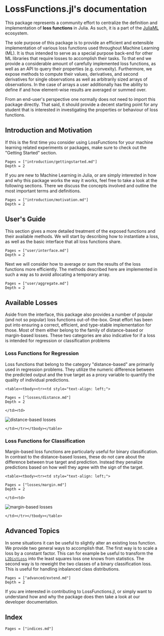 # LossFunctions.jl's documentation

This package represents a community effort to centralize the
definition and implementation of **loss functions** in Julia.
As such, it is a part of the [JuliaML](https://github.com/JuliaML)
ecosystem.

The sole purpose of this package is to provide an efficient and
extensible implementation of various loss functions used
throughout Machine Learning (ML). It is thus intended to serve as
a special purpose back-end for other ML libraries that require
losses to accomplish their tasks. To that end we provide a
considerable amount of carefully implemented loss functions, as
well as an API to query their properties (e.g. convexity).
Furthermore, we expose methods to compute their values,
derivatives, and second derivatives for single observations as
well as arbitrarily sized arrays of observations. In the case of
arrays a user additionally has the ability to define if and how
element-wise results are averaged or summed over.

From an end-user's perspective one normally does not need to
import this package directly. That said, it should provide a
decent starting point for any student that is interested in
investigating the properties or behaviour of loss functions.

## Introduction and Motivation

If this is the first time you consider using LossFunctions for
your machine learning related experiments or packages, make sure
to check out the "Getting Started" section.

```@contents
Pages = ["introduction/gettingstarted.md"]
Depth = 2
```

If you are new to Machine Learning in Julia, or are simply
interested in how and why this package works the way it works,
feel free to take a look at the following sections. There we
discuss the concepts involved and outline the most important
terms and definitions.

```@contents
Pages = ["introduction/motivation.md"]
Depth = 2
```

## User's Guide

This section gives a more detailed treatment of the exposed
functions and their available methods. We will start by
describing how to instantiate a loss, as well as the basic
interface that all loss functions share.

```@contents
Pages = ["user/interface.md"]
Depth = 2
```

Next we will consider how to average or sum the results of the
loss functions more efficiently. The methods described here are
implemented in such a way as to avoid allocating a temporary
array.

```@contents
Pages = ["user/aggregate.md"]
Depth = 2
```

## Available Losses

Aside from the interface, this package also provides a number of
popular (and not so popular) loss functions out-of-the-box. Great
effort has been put into ensuring a correct, efficient, and
type-stable implementation for those. Most of them either belong
to the family of distance-based or margin-based losses. These two
categories are also indicative for if a loss is intended for
regression or classification problems

### Loss Functions for Regression

Loss functions that belong to the category "distance-based" are
primarily used in regression problems. They utilize the numeric
difference between the predicted output and the true target as a
proxy variable to quantify the quality of individual predictions.


```@raw html
<table><tbody><tr><td style="text-align: left;">
```

```@contents
Pages = ["losses/distance.md"]
Depth = 2
```

```@raw html
</td><td>
```

![distance-based losses](https://rawgithub.com/JuliaML/FileStorage/master/LossFunctions/distance.svg)

```@raw html
</td></tr></tbody></table>
```

### Loss Functions for Classification

Margin-based loss functions are particularly useful for binary
classification. In contrast to the distance-based losses, these
do not care about the difference between true target and
prediction. Instead they penalize predictions based on how well
they agree with the sign of the target.

```@raw html
<table><tbody><tr><td style="text-align: left;">
```

```@contents
Pages = ["losses/margin.md"]
Depth = 2
```

```@raw html
</td><td>
```

![margin-based losses](https://rawgithub.com/JuliaML/FileStorage/master/LossFunctions/margin.svg)

```@raw html
</td></tr></tbody></table>
```

## Advanced Topics

In some situations it can be useful to slightly alter an existing
loss function. We provide two general ways to accomplish that.
The first way is to scale a loss by a constant factor. This can
for example be useful to transform the [`L2DistLoss`](@ref) into
the least squares loss one knows from statistics. The second way
is to reweight the two classes of a binary classification loss.
This is useful for handling inbalanced class distributions.

```@contents
Pages = ["advanced/extend.md"]
Depth = 2
```

If you are interested in contributing to LossFunctions.jl, or
simply want to understand how and why the package does then take
a look at our developer documentation.


## Index

```@contents
Pages = ["indices.md"]
```
